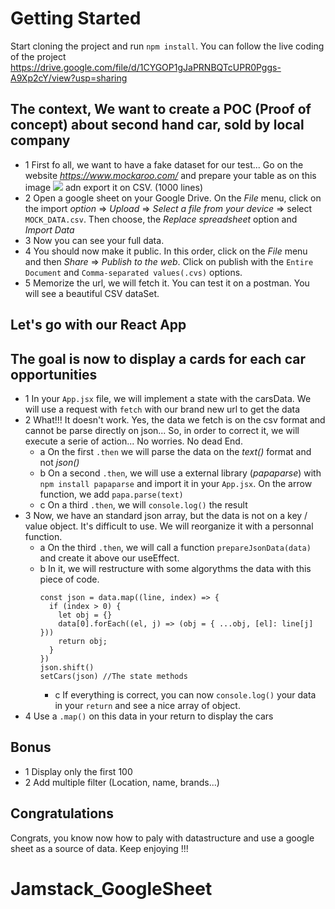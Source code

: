 # Getting Started
Start cloning the project and run `npm install`.
You can follow the live coding of the project https://drive.google.com/file/d/1CYGOP1gJaPRNBQTcUPR0Pggs-A9Xp2cY/view?usp=sharing


## The context, We want to create a POC (Proof of concept) about second hand car, sold by local company
- 1 First fo all, we want to have a fake dataset for our test... Go on the website *https://www.mockaroo.com/* and prepare your table as on this image <img src='https://github.com/jujuck/Jamstack_GoogleSheet/blob/main/cardataset.png' /> adn export it on CSV. (1000 lines)
- 2 Open a google sheet on your Google Drive. On the *File* menu, click on the import *option* => *Upload* => *Select a file from your device* => select `MOCK_DATA.csv`. Then choose, the *Replace spreadsheet* option and *Import Data*
- 3 Now you can see your full data.
- 4 You should now make it public. In this order, click on the *File* menu and then *Share* => *Publish to the web*. Click on publish with the `Entire Document` and `Comma-separated values(.cvs)` options.
- 5 Memorize the url, we will fetch it. You can test it on a postman. You will see a beautiful CSV dataSet.

## Let's go with our React App
## The goal is now to display a cards for each car opportunities
- 1 In your `App.jsx` file, we will implement a state with the carsData. We will use a request with `fetch` with our brand new url to get the data
- 2 What!!! It doesn't work. Yes, the data we fetch is on the csv format and cannot be parse directly on json... So, in order to correct it, we will execute a serie of action... No worries. No dead End.
    - a On the first `.then` we will parse the data on the *text()* format and not *json()*
    - b On a second `.then`, we will use a external library (*papaparse*) with `npm install papaparse` and import it in your `App.jsx`. On the arrow function, we add `papa.parse(text)`
    - c On a third `.then`, we will `console.log()` the result
- 3 Now, we have an standard json array, but the data is not on a key / value object. It's difficult to use. We will reorganize it with a personnal function.
    - a On the third `.then`, we will call a function `prepareJsonData(data)` and create it above our useEffect.
    - b In it, we will restructure with some algorythms the data with this piece of code.
      ```
      const json = data.map((line, index) => {
        if (index > 0) {
          let obj = {}
          data[0].forEach((el, j) => (obj = { ...obj, [el]: line[j] }))
          return obj;
        }
      })
      json.shift()
      setCars(json) //The state methods
      ```
      - c If everything is correct, you can now `console.log()` your data in your `return` and see a nice array of object.
- 4 Use a `.map()` on this data in your return to display the cars

## Bonus
- 1 Display only the first 100
- 2 Add multiple filter (Location, name, brands...)

## Congratulations
Congrats, you know now how to paly with datastructure and use a google sheet as a source of data.
Keep enjoying !!!


# Jamstack_GoogleSheet
